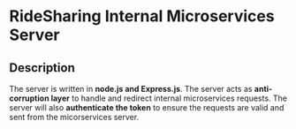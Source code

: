 # RideSharing Internal Microservices Server

## Description

The server is written in **node.js and Express.js**. The server acts as **anti-corruption layer** to handle and redirect internal microservices requests. The server will also **authenticate the token** to ensure the requests are valid and sent from the micorservices server.
